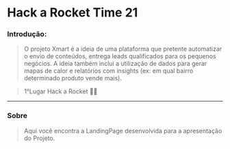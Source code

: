 # Hack a Rocket Time 21

### Introdução:

>O projeto Xmart é a ideia de uma plataforma que pretente automatizar o envio de conteúdos, entrega leads qualificados para os pequenos negócios. A ideia também inclui a utilização de dados para gerar mapas de calor e relatórios com insights (ex: em qual bairro determinado produto vende mais).

> 1°Lugar Hack a Rocket 🚀🚀

-------------------------------------------

### Sobre
> Aqui você encontra a LandingPage desenvolvida para a apresentação do Projeto.
